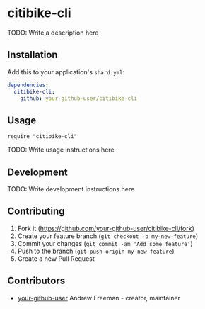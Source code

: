 # citibike-cli

TODO: Write a description here

## Installation

Add this to your application's `shard.yml`:

```yaml
dependencies:
  citibike-cli:
    github: your-github-user/citibike-cli
```

## Usage

```crystal
require "citibike-cli"
```

TODO: Write usage instructions here

## Development

TODO: Write development instructions here

## Contributing

1. Fork it (<https://github.com/your-github-user/citibike-cli/fork>)
2. Create your feature branch (`git checkout -b my-new-feature`)
3. Commit your changes (`git commit -am 'Add some feature'`)
4. Push to the branch (`git push origin my-new-feature`)
5. Create a new Pull Request

## Contributors

- [your-github-user](https://github.com/your-github-user) Andrew Freeman - creator, maintainer
